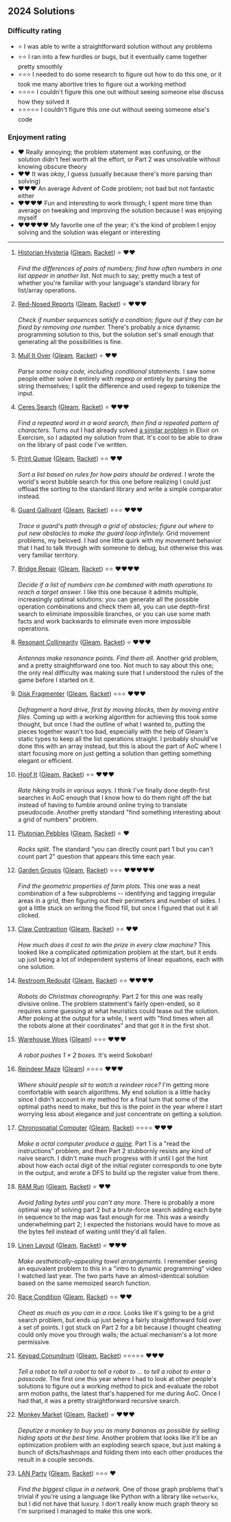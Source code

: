 ## 2024 Solutions

### Difficulty rating

* ⭐ I was able to write a straightforward solution without any problems
* ⭐⭐ I ran into a few hurdles or bugs, but it eventually came together pretty smoothly
* ⭐⭐⭐ I needed to do some research to figure out how to do this one, or it took me many abortive tries to figure out a working method
* ⭐⭐⭐⭐ I couldn't figure this one out without seeing someone else discuss how they solved it
* ⭐⭐⭐⭐⭐ I couldn't figure this one out without seeing someone else's code

### Enjoyment rating

* ♥️ Really annoying; the problem statement was confusing, or the solution didn't feel worth all the effort, or Part 2 was unsolvable without knowing obscure theory
* ♥️♥️ It was *okay*, I guess (usually because there's more parsing than solving)
* ♥️♥️♥️ An average Advent of Code problem; not bad but not fantastic either
* ♥️♥️♥️♥️ Fun and interesting to work through; I spent more time than average on tweaking and improving the solution because I was enjoying myself
* ♥️♥️♥️♥️♥️ My favorite one of the year; it's the kind of problem I enjoy solving and the solution was elegant or interesting

---

1. [Historian Hysteria](https://adventofcode.com/2024/day/1) ([Gleam](/gleam/aoc2024/src/aoc_2024/day_1.gleam), [Racket](/racket/aoc2024/day-01.rkt)) ⭐ ♥️♥️ 

   *Find the differences of pairs of numbers; find how often numbers in one list appear in another list.* Not much to say; pretty much a test of whether you're familiar with your language's standard library for list/array operations.

2. [Red-Nosed Reports](https://adventofcode.com/2024/day/2) ([Gleam](/gleam/aoc2024/src/aoc_2024/day_2.gleam), [Racket](/racket/aoc2024/day-02.rkt)) ⭐ ♥️♥️♥️ 
   
   *Check if number sequences satisfy a condition; figure out if they can be fixed by removing one number.* There's probably a nice dynamic programming solution to this, but the solution set's small enough that generating all the possibilities is fine.

3. [Mull It Over](https://adventofcode.com/2024/day/3) ([Gleam](/gleam/aoc2024/src/aoc_2024/day_3.gleam), [Racket](/racket/aoc2024/day-03.rkt)) ⭐ ♥️♥️

   *Parse some noisy code, including conditional statements.* I saw some people either solve it entirely with regexp or entirely by parsing the string themselves; I split the difference and used regexp to tokenize the input.

4. [Ceres Search](https://adventofcode.com/2024/day/4) ([Gleam](/gleam/aoc2024/src/aoc_2024/day_4.gleam), [Racket](/racket/aoc2024/day-04.rkt)) ⭐ ♥️♥️♥️ 
   
   *Find a repeated word in a word search, then find a repeated pattern of characters.* Turns out I had already solved [a similar problem](https://exercism.org/tracks/elixir/exercises/word-search/solutions/jimpjorps) in Elixir on Exercism, so I adapted my solution from that. It's cool to be able to draw on the library of past code I've written.

5. [Print Queue](https://adventofcode.com/2024/day/5) ([Gleam](/gleam/aoc2024/src/aoc_2024/day_5.gleam), [Racket](/racket/aoc2024/day-05.rkt)) ⭐⭐ ♥️♥️ 
   
   *Sort a list based on rules for how pairs should be ordered.* I wrote the world's worst bubble search for this one before realizing I could just offload the sorting to the standard library and write a simple comparator instead.

6. [Guard Gallivant](https://adventofcode.com/2024/day/6) ([Gleam](/gleam/aoc2024/src/aoc_2024/day_6.gleam), [Racket](/racket/aoc2024/day-06.rkt)) ⭐⭐⭐ ♥️♥️♥️
   
   *Trace a guard's path through a grid of obstacles; figure out where to put new obstacles to make the guard loop infinitely.* Grid movement problems, my beloved.  I had one little quirk with my movement behavior that I had to talk through with someone to debug, but otherwise this was very familiar territory.
   
7. [Bridge Repair](https://adventofcode.com/2024/day/7) ([Gleam](/gleam/aoc2024/src/aoc_2024/day_7.gleam), [Racket](/racket/aoc2024/day-07.rkt)) ⭐⭐ ♥️♥️♥️♥️
   
   *Decide if a list of numbers can be combined with math operations to reach a target answer.* I like this one because it admits multiple, increasingly optimal solutions: you can generate all the possible operation combinations and check them all, you can use depth-first search to eliminate impossible branches, or you can use some math facts and work backwards to eliminate even more impossible operations.

8. [Resonant Collinearity](https://adventofcode.com/2024/day/8) ([Gleam](/gleam/aoc2024/src/aoc_2024/day_8.gleam), [Racket](/racket/aoc2024/day-08.rkt)) ⭐ ♥️♥️♥️
   
   *Antennas make resonance points. Find them all.* Another grid problem, and a pretty straightforward one too. Not much to say about this one; the only real difficulty was making sure that I understood the rules of the game before I started on it.

9. [Disk Fragmenter](https://adventofcode.com/2024/day/9) ([Gleam](/gleam/aoc2024/src/aoc_2024/day_9.gleam), [Racket](/racket/aoc2024/day-09.rkt)) ⭐⭐⭐ ♥️♥️♥️
    
   *Defragment a hard drive, first by moving blocks, then by moving entire files.* Coming up with a working algorithm for achieving this took some thought, but once I had the outline of what I wanted to, putting the pieces together wasn't too bad, especially with the help of Gleam's static types to keep all the list operations straight. I probably should've done this with an array instead, but this is about the part of AoC where I start focusing more on just getting a solution than getting something elegant or efficient.

10.  [Hoof It](https://adventofcode.com/2024/day/10) ([Gleam](/gleam/aoc2024/src/aoc_2024/day_10.gleam), [Racket](/racket/aoc2024/day-10.rkt)) ⭐⭐ ♥️♥️♥️
    
     *Rate hiking trails in various ways.* I think I've finally done depth-first searches in AoC enough that I know how to do them right off the bat instead of having to fumble around online trying to translate pseudocode.  Another pretty standard "find something interesting about a grid of numbers" problem.

11.  [Plutonian Pebbles](https://adventofcode.com/2024/day/11) ([Gleam](/gleam/aoc2024/src/aoc_2024/day_11.gleam), [Racket](/racket/aoc2024/day-11.rkt)) ⭐ ♥️
    
     *Rocks split.* The standard "you can directly count part 1 but you can't count part 2" question that appears this time each year.

12.  [Garden Groups](https://adventofcode.com/2024/day/12) ([Gleam](/gleam/aoc2024/src/aoc_2024/day_12.gleam), [Racket](/racket/aoc2024/day-12.rkt)) ⭐⭐⭐ ♥️♥️♥️♥️♥️
    
     *Find the geometric properties of farm plots.* This one was a neat combination of a few subproblems -- identifying and tagging irregular areas in a grid, then figuring out their perimeters and number of sides.  I got a little stuck on writing the flood fill, but once I figured that out it all clicked.
     
13.  [Claw Contraption](https://adventofcode.com/2024/day/13) ([Gleam](/gleam/aoc2024/src/aoc_2024/day_13.gleam), [Racket](/racket/aoc2024/day-13.rkt)) ⭐⭐ ♥️♥️
    
     *How much does it cost to win the prize in every claw machine?* This looked like a complicated optimization problem at the start, but it ends up just being a lot of independent systems of linear equations, each with one solution.

14.  [Restroom Redoubt](https://adventofcode.com/2024/day/14) ([Gleam](/gleam/aoc2024/src/aoc_2024/day_14.gleam), [Racket](/racket/aoc2024/day-14.rkt)) ⭐⭐ ♥️♥️♥️♥️
    
     *Robots do Christmas choreography.* Part 2 for this one was really divisive online.  The problem statement's fairly open-ended, so it requires some guessing at what heuristics could tease out the solution.  After poking at the output for a while, I went with "find times when all the robots alone at their coordinates" and that got it in the first shot.

15.  [Warehouse Woes](https://adventofcode.com/2024/day/15) ([Gleam](/gleam/aoc2024/src/aoc_2024/day_15.gleam)) ⭐⭐⭐ ♥️♥️♥️
    
     *A robot pushes 1 $\times$ 2 boxes.* It's weird Sokoban!

16.  [Reindeer Maze](https://adventofcode.com/2024/day/16) ([Gleam](/gleam/aoc2024/src/aoc_2024/day_16.gleam)) ⭐⭐⭐⭐ ♥️♥️♥️
    
     *Where should people sit to watch a reindeer race?* I'm getting more comfortable with search algorithms.  My end solution is a little hacky since I didn't account in my method for a final turn that some of the optimal paths need to make, but this is the point in the year where I start worrying less about elegance and just concentrate on getting a solution.

17.  [Chronospatial Computer](https://adventofcode.com/2024/day/17) ([Gleam](/gleam/aoc2024/src/aoc_2024/day_17.gleam), [Racket](/racket/aoc2024/day-17.rkt)) ⭐⭐⭐⭐ ♥️♥️♥️
    
     *Make a octal computer produce a [quine](https://en.wikipedia.org/wiki/Quine_(computing)).* Part 1 is a "read the instructions" problem, and then Part 2 stubbornly resists any kind of naive search.  I didn't make much progress with it until I got the hint about how each octal digit of the initial register corresponds to one byte in the output, and wrote a DFS to build up the register value from there.
 
 18.  [RAM Run](https://adventofcode.com/2024/day/18) ([Gleam](/gleam/aoc2024/src/aoc_2024/day_18.gleam), [Racket](/racket/aoc2024/day-18.rkt)) ⭐ ♥️♥️
    
      *Avoid falling bytes until you can't any more.* There is probably a more optimal way of solving part 2 but a brute-force search adding each byte in sequence to the map was fast enough for me.  This was a weirdly underwhelming part 2; I expected the historians would have to move as the bytes fell instead of waiting until they'd all fallen.
 
19.  [Linen Layout](https://adventofcode.com/2024/day/19) ([Gleam](/gleam/aoc2024/src/aoc_2024/day_19.gleam), [Racket](/racket/aoc2024/day-19.rkt)) ⭐ ♥️♥️♥️

      *Make aesthetically-appealing towel arrangements.* I remember seeing an equivalent problem to this in a "intro to dynamic programming" video I watched last year.  The two parts have an almost-identical solution based on the same memoized search function.
 
20.  [Race Condition](https://adventofcode.com/2024/day/20) ([Gleam](/gleam/aoc2024/src/aoc_2024/day_20.gleam), [Racket](/racket/aoc2024/day-20.rkt)) ⭐⭐ ♥️♥️

      *Cheat as much as you can in a race.* Looks like it's going to be a grid search problem, but ends up just being a fairly straightforward fold over a set of points.  I got stuck on Part 2 for a bit because I thought cheating could only move you through walls; the actual mechanism's a lot more permissive.

21.  [Keypad Conundrum](https://adventofcode.com/2024/day/21) ([Gleam](/gleam/aoc2024/src/aoc_2024/day_21.gleam), [Racket](/racket/aoc2024/day-21.rkt)) ⭐⭐⭐⭐⭐ ♥️♥️♥️

      *Tell a robot to tell a robot to tell a robot to ... to tell a robot to enter a passcode.* The first one this year where I had to look at other people's solutions to figure out a working method to pick and evaluate the robot arm motion paths, the latest that's happened for me during AoC.  Once I had that, it was a pretty straightforward recursive search.

22.  [Monkey Market](https://adventofcode.com/2024/day/22) ([Gleam](/gleam/aoc2024/src/aoc_2024/day_22.gleam), [Racket](/racket/aoc2024/day-22.rkt)) ⭐ ♥️♥️♥️

      *Deputize a monkey to buy you as many bananas as possible by selling hiding spots at the best time.* Another problem that looks like it'll be an optimization problem with an exploding search space, but just making a bunch of dicts/hashmaps and folding them into each other produces the result in a couple seconds.

23.  [LAN Party](https://adventofcode.com/2024/day/23) ([Gleam](/gleam/aoc2024/src/aoc_2024/day_23.gleam), [Racket](/racket/aoc2024/day-23.rkt)) ⭐⭐⭐ ♥️

      *Find the biggest clique in a network.* One of those graph problems that's trivial if you're using a language like Python with a library like `networkx`, but I did not have that luxury.  I don't really know much graph theory so I'm surprised I managed to make this one work.